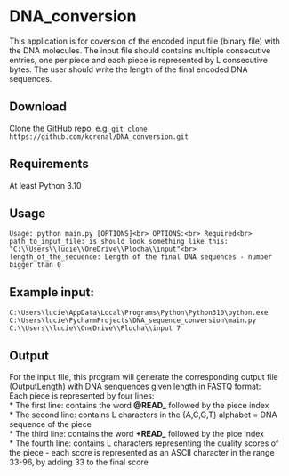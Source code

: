 # DNA_conversion
This application is for coversion of the encoded input file (binary file) with the DNA molecules. The input file should contains multiple consecutive entries, one per piece and each piece is represented by L consecutive bytes. The user should write the length of the final encoded DNA sequences.

## Download
Clone the GitHub repo, e.g. `git clone https://github.com/korenal/DNA_conversion.git`

## Requirements
At least Python 3.10

## Usage
`Usage: python main.py [OPTIONS]<br>
OPTIONS:<br>
	Required<br>
	path_to_input_file: is should look something like this: "C:\\Users\\lucie\\OneDrive\\Plocha\\input"<br>
 	length_of_the_sequence: Length of the final DNA sequences - number bigger than 0 `

## Example input: 
  `C:\Users\lucie\AppData\Local\Programs\Python\Python310\python.exe C:\Users\lucie\PycharmProjects\DNA_sequence_conversion\main.py C:\\Users\\lucie\\OneDrive\\Plocha\\input 7`

## Output
For the input file, this program will generate the corresponding output file (OutputLength) with DNA senquences given length in FASTQ format:<br>
Each piece is represented by four lines:<br>
	* The first line: contains the word **@READ_** followed by the piece index<br>
 	* The second line: contains L characters in the {A,C,G,T} alphabet = DNA sequence of the piece<br>
  	* The third line: contains the word **+READ_** followed by the pice index<br>
   	* The fourth line: contains L characters representing the quality scores of the piece - each score is represented as an ASCII character in the range 33-96, by adding 33 to the final score




